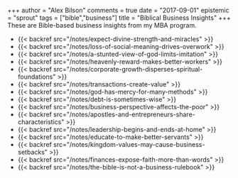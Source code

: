 +++
author = "Alex Bilson"
comments = true
date = "2017-09-01"
epistemic = "sprout"
tags = ["bible","business"]
title = "Biblical Business Insights"
+++
These are Bible-based business insights from my MBA program.

- {{< backref src="/notes/expect-divine-strength-and-miracles" >}}
- {{< backref src="/notes/loss-of-social-meaning-drives-overwork" >}}
- {{< backref src="/notes/a-stunted-view-of-god-limits-imitation" >}}
- {{< backref src="/notes/heavenly-reward-makes-better-workers" >}}
- {{< backref src="/notes/corporate-growth-disperses-spiritual-foundations" >}}
- {{< backref src="/notes/transactions-create-value" >}}
- {{< backref src="/notes/god-has-mercy-for-many-methods" >}}
- {{< backref src="/notes/debt-is-sometimes-wise" >}}
- {{< backref src="/notes/business-perspective-affects-the-poor" >}}
- {{< backref src="/notes/apostles-and-entrepreneurs-share-characteristics" >}}
- {{< backref src="/notes/leadership-begins-and-ends-at-home" >}}
- {{< backref src="/notes/educate-to-make-better-servants" >}}
- {{< backref src="/notes/kingdom-values-may-cause-business-setbacks" >}}
- {{< backref src="/notes/finances-expose-faith-more-than-words" >}}
- {{< backref src="/notes/the-bible-is-not-a-business-rulebook" >}}
